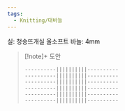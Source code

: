 ```yaml
---
tags:
  - Knitting/대바늘
---
```

실: 청송뜨개실 울소프트
바늘: 4mm

> [!note]+ 도안
> ```
> ----------||||||||||----------
> ----------||||||||||----------
> ----------||||||||||----------
> ----------||||||||||----------
> ----------||||||||||----------
> ----------||||||||||----------
>```